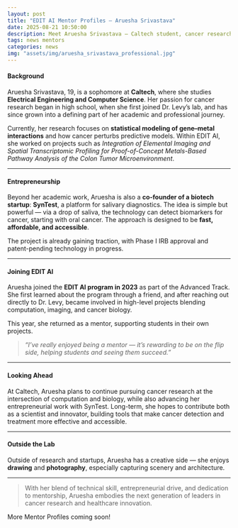 ```yaml
---
layout: post
title: "EDIT AI Mentor Profiles — Aruesha Srivastava"
date: 2025-08-21 10:50:00
description: Meet Aruesha Srivastava — Caltech student, cancer researcher, and co-founder of a diagnostic startup.
tags: news mentors
categories: news
img: "assets/img/aruesha_srivastava_professional.jpg"  
---
```


#### Background

Aruesha Srivastava, 19, is a sophomore at **Caltech**, where she studies **Electrical Engineering and Computer Science**. Her passion for cancer research began in high school, when she first joined Dr. Levy’s lab, and has since grown into a defining part of her academic and professional journey.  

Currently, her research focuses on **statistical modeling of gene–metal interactions** and how cancer perturbs predictive models. Within EDIT AI, she worked on projects such as *Integration of Elemental Imaging and Spatial Transcriptomic Profiling for Proof-of-Concept Metals-Based Pathway Analysis of the Colon Tumor Microenvironment*.  

---

#### Entrepreneurship

Beyond her academic work, Aruesha is also a **co-founder of a biotech startup**: **SynTest**, a platform for salivary diagnostics. The idea is simple but powerful — via a drop of saliva, the technology can detect biomarkers for cancer, starting with oral cancer. The approach is designed to be **fast, affordable, and accessible**.  

The project is already gaining traction, with Phase I IRB approval and patent-pending technology in progress.  

---

#### Joining EDIT AI

Aruesha joined the **EDIT AI program in 2023** as part of the Advanced Track. She first learned about the program through a friend, and after reaching out directly to Dr. Levy, became involved in high-level projects blending computation, imaging, and cancer biology.  

This year, she returned as a mentor, supporting students in their own projects.  

> *“I’ve really enjoyed being a mentor — it’s rewarding to be on the flip side, helping students and seeing them succeed.”*

---

#### Looking Ahead

At Caltech, Aruesha plans to continue pursuing cancer research at the intersection of computation and biology, while also advancing her entrepreneurial work with SynTest. Long-term, she hopes to contribute both as a scientist and innovator, building tools that make cancer detection and treatment more effective and accessible.  

---

#### Outside the Lab

Outside of research and startups, Aruesha has a creative side — she enjoys **drawing** and **photography**, especially capturing scenery and architecture.  

---

> With her blend of technical skill, entrepreneurial drive, and dedication to mentorship, Aruesha embodies the next generation of leaders in cancer research and healthcare innovation.

More Mentor Profiles coming soon!
